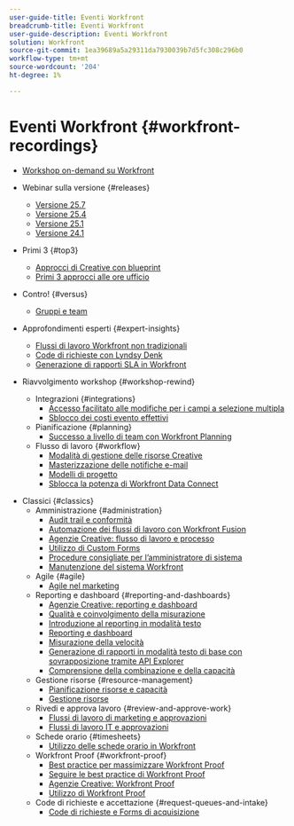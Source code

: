 ```yaml
---
user-guide-title: Eventi Workfront
breadcrumb-title: Eventi Workfront
user-guide-description: Eventi Workfront
solution: Workfront
source-git-commit: 1ea39689a5a29311da7930039b7d5fc308c296b0
workflow-type: tm+mt
source-wordcount: '204'
ht-degree: 1%

---
```



# Eventi Workfront {#workfront-recordings}

+ [Workshop on-demand su Workfront](overview.md)

+ Webinar sulla versione {#releases}
   + [Versione 25.7](releases/25-7-release-webinar.md)
   + [Versione 25.4](releases/25-4-release-webinar.md)
   + [Versione 25.1](releases/25-1-release-webinar.md)
   + [Versione 24.1](releases/24-1-release-webinar.md)
+ Primi 3 {#top3}
   + [Approcci di Creative con blueprint](top3/blueprints.md)
   + [Primi 3 approcci alle ore ufficio](top3/office-hours.md)
+ Contro! {#versus}
   + [Gruppi e team](versus/groups-vs-teams.md)
+ Approfondimenti esperti {#expert-insights}
   + [Flussi di lavoro Workfront non tradizionali](expert-insights/non-traditional-workfront-workflows.md)
   + [Code di richieste con Lyndsy Denk](expert-insights/request-queues.md)
   + [Generazione di rapporti SLA in Workfront](expert-insights/sla-reporting.md)
+ Riavvolgimento workshop {#workshop-rewind}
   + Integrazioni {#integrations}
      + [Accesso facilitato alle modifiche per i campi a selezione multipla](workshop-rewind/integrations/mulit-select-fields.md)
      + [Sblocco dei costi evento effettivi](workshop-rewind/integrations/event-costs.md)
   + Pianificazione {#planning}
      + [Successo a livello di team con Workfront Planning](workshop-rewind/planning/team-success-workfront-planning.md)
   + Flusso di lavoro {#workflow}
      + [Modalità di gestione delle risorse Creative](classics/creative-ways-of-managing-resources.md)
      + [Masterizzazione delle notifiche e-mail](workshop-rewind/workflow/email-notifications.md)
      + [Modelli di progetto](workshop-rewind/workflow/project-templates.md)
      + [Sblocca la potenza di Workfront Data Connect](workshop-rewind/workflow/data-connect.md)

<!--  + Planning {#planning}
  + Integrations {#integrations}
-->

+ Classici {#classics}
   + Amministrazione {#administration}
      + [Audit trail e conformità](user-groups/audit-trails-and-compliance.md)
      + [Automazione dei flussi di lavoro con Workfront Fusion](user-groups/automating-workflows-with-workfront-fusion.md)
      + [Agenzie Creative: flusso di lavoro e processo](user-groups/creative-agencies-workflows-and-process.md)
      + [Utilizzo di Custom Forms](user-groups/leveraging-custom-forms.md)
      + [Procedure consigliate per l’amministratore di sistema](user-groups/system-admin-best-practices.md)
      + [Manutenzione del sistema Workfront](user-groups/workfront-system-maintenance.md)
   + Agile {#agile}
      + [Agile nel marketing](user-groups/agile-in-marketing.md)
   + Reporting e dashboard {#reporting-and-dashboards}
      + [Agenzie Creative: reporting e dashboard](user-groups/creative-agencies-reporting-and-dashboards.md)
      + [Qualità e coinvolgimento della misurazione](classics/gauging-quality-and-engagement.md)
      + [Introduzione al reporting in modalità testo](classics/introduction-to-text-mode-reporting.md)
      + [Reporting e dashboard](user-groups/reporting-and-dashboards.md)
      + [Misurazione della velocità](classics/measuring-velocity.md)
      + [Generazione di rapporti in modalità testo di base con sovrapposizione tramite API Explorer](classics/supercharge-basic-text-mode-reporting-using-the-api-explorer.md)
      + [Comprensione della combinazione e della capacità](classics/understanding-mix-and-capacity.md)
   + Gestione risorse {#resource-management}
      + [Pianificazione risorse e capacità](user-groups/resource-and-capacity-planning.md)
      + [Gestione risorse](user-groups/resource-management.md)
   + Rivedi e approva lavoro {#review-and-approve-work}
      + [Flussi di lavoro di marketing e approvazioni](user-groups/marketing-workflows-and-approvals.md)
      + [Flussi di lavoro IT e approvazioni](user-groups/it-workflows-and-approvals.md)
   + Schede orario {#timesheets}
      + [Utilizzo delle schede orario in Workfront](user-groups/utilizing-timesheets-in-workfront.md)
   + Workfront Proof {#workfront-proof}
      + [Best practice per massimizzare Workfront Proof](classics/best-practices-to-maximize-workfront-proof.md)
      + [Seguire le best practice di Workfront Proof](classics/follow-up-to-workfront-proof-best-practices.md)
      + [Agenzie Creative: Workfront Proof](user-groups/creative-agencies-workfront-proof.md)
      + [Utilizzo di Workfront Proof](user-groups/leveraging-workfront-proof.md)
   + Code di richieste e accettazione {#request-queues-and-intake}
      + [Code di richieste e Forms di acquisizione](user-groups/request-queues-and-intake-forms.md)



